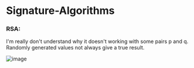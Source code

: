 # Signature-Algorithms

### RSA:

I'm really don't understand why it doesn't working with some pairs p and q. Randomly generated values not always give a true result.

![image](https://github.com/VolodymyrNakonechnyi/Signature-Algorithms/assets/146861887/3986f9ad-289e-40b1-b53d-5d0a4d14956e)
